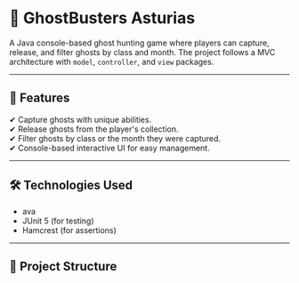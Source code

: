 # 👻 GhostBusters Asturias

A Java console-based ghost hunting game where players can capture, release, and filter ghosts by class and month. The project follows a MVC architecture with `model`, `controller`, and `view` packages.

---

## 📜 Features

✔ Capture ghosts with unique abilities.  
✔ Release ghosts from the player's collection.  
✔ Filter ghosts by class or the month they were captured.  
✔ Console-based interactive UI for easy management.  

---

## 🛠 Technologies Used

- ava  
- JUnit 5 (for testing)  
- Hamcrest (for assertions)  

---

## 📂 Project Structure

